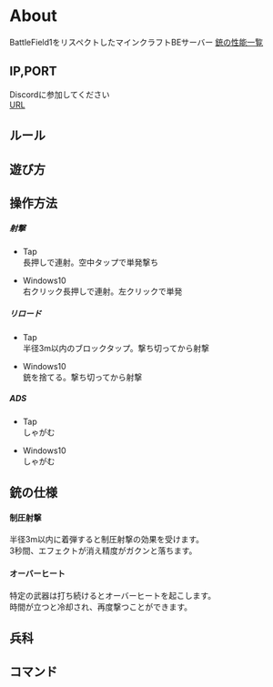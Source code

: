 # About
BattleField1をリスペクトしたマインクラフトBEサーバー
[銃の性能一覧](https://minedeeprock.github.io/GunsData)

## IP,PORT
Discordに参加してください  
[URL](https://discord.gg/xKRYNBg)

## ルール

## 遊び方

## 操作方法
##### 射撃
- Tap  
長押しで連射。空中タップで単発撃ち

- Windows10  
右クリック長押しで連射。左クリックで単発

##### リロード
- Tap  
半径3m以内のブロックタップ。撃ち切ってから射撃

- Windows10  
銃を捨てる。撃ち切ってから射撃

##### ADS
- Tap  
しゃがむ

- Windows10  
しゃがむ

## 銃の仕様

#### 制圧射撃
半径3m以内に着弾すると制圧射撃の効果を受けます。  
3秒間、エフェクトが消え精度がガクンと落ちます。

#### オーバーヒート
特定の武器は打ち続けるとオーバーヒートを起こします。  
時間が立つと冷却され、再度撃つことができます。

## 兵科

## コマンド



